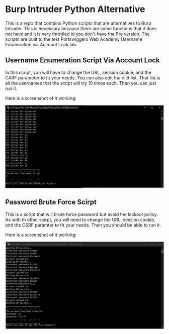 # Burp Intruder Python Alternative

This is a repo that contains Python scripts that are alternatives to Burp Intruder. This is necessary because there are some functions that it does not have and it is very throttled id you don't have the Pro version. The scripts are built to the test Portswiggers Web Academy Username Enumeration via Account Lock lab. 

## Username Enumeration Script Via Account Lock

In this script, you will have to change the URL, session cookie, and the CARF parameter to fit your needs. You can also edit the dict list. That list is all the usernames that the script will try 10 times each. Then you can just run it. 

Here is a screenshot of it working:

![Screenshot](Username_Enumeration_screenshot.PNG)

## Password Brute Force Scirpt 

This is a script that will brute force password but avoid the lockout policy. As with th other scirpt, you will need to change the URL, session cookie, and the CSRF paramter to fit your needs. Then you should be able to run it.

Here is a screenshot of it working:

![Screenshot2](Password_Brute_Force_Screenshot.PNG)
